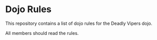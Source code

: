 Dojo Rules
==========

This repository contains a list of dojo rules for the Deadly Vipers dojo.


All members should read the rules.
